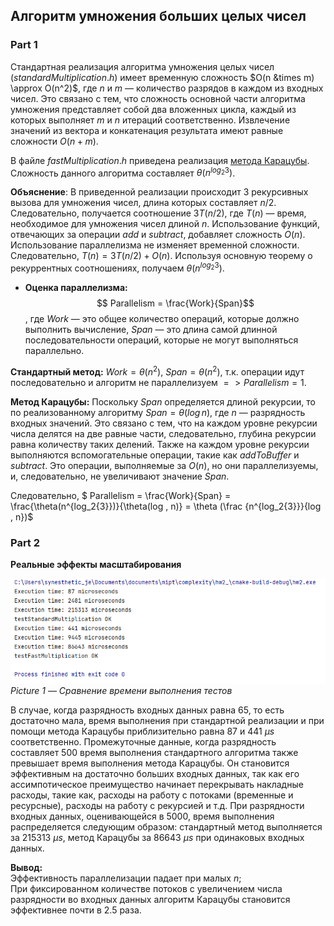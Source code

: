 ## Алгоритм умножения больших целых чисел

### Part 1

Стандартная реализация алгоритма умножения целых чисел ($standardMultiplication.h$) имеет временную сложность 
$O(n &times m) \approx O(n^2)$, где $n$ и $m$ — количество разрядов в каждом из входных чисел. Это связано с тем, что 
сложность основной части алгоритма умножения представляет собой два вложенных цикла, каждый из которых выполняет $m$ и $n$ 
итераций соответственно. Извлечение значений из вектора и конкатенация результата имеют равные сложности $O(n + m)$. 

В файле $fastMultiplication.h$ приведена реализация [метода Карацубы](https://www.mathnet.ru/links/1f3a55a7be51b84f82d04b979a328b3e/tm947.pdf).
Сложность данного алгоритма составляет $\theta (n^{log_2{3}})$.

**Объяснение**: В приведенной реализации происходит 3 рекурсивных вызова для умножения чисел, длина которых составляет $n/2$.
Следовательно, получается соотношение $3T(n/2)$, где $T(n)$ — время, необходимое для умножения чисел длиной $n$. Использование
функций, отвечающих за операции $add$ и $subtract$, добавляет сложность $O(n)$. Использование параллелизма не изменяет 
временной сложности. Следовательно, $T(n) = 3T(n/2) + O(n)$. Используя основную теорему о рекуррентных соотношениях, 
получаем $\theta (n^{log_2{3}})$.

- **Оценка параллелизма:**
$$ Parallelism = \frac{Work}{Span}$$, где $Work$ — это общее количество операций, которые должно выполнить вычисление, 
$Span$ — это длина самой длинной последовательности операций, которые не могут выполняться параллельно. 

**Стандартный метод:** $Work = \theta (n^2)$, $Span = \theta (n^2)$, т.к. операции идут последовательно и алгоритм не параллелизуем $=> Parallelism = 1$.

**Метод Карацубы:**
Поскольку $Span$ определяется длиной рекурсии, то по реализованному алгоритму $Span = \theta (log \, n)$, где $n$ — 
разрядность входных значений. Это связано с тем, что  на каждом уровне рекурсии числа делятся на две равные части, 
следовательно, глубина рекурсии равна количеству таких делений. Также на каждом уровне рекурсии выполняются вспомогательные
операции, такие как $addToBuffer$ и $subtract$. Это операции, выполняемые за $O(n)$, но они параллелизуемы, и, следовательно,
не увеличивают значение $Span$.

Следовательно, $ Parallelism = \frac{Work}{Span} = \frac{\theta(n^{log_2{3}})}{\theta(log \, n)} = \theta (\frac {n^{log_2{3}}}{log \, n})$

### Part 2
**Реальные эффекты масштабирования**

![Временная оценка выполнения тестов](pictures/estimate1.png)
*Picture 1 —  Сравнение времени выполнения тестов*

В случае, когда разрядность входных данных равна 65, то есть достаточно мала, время выполнения при стандартной реализации и при помощи
метода Карацубы приблизительно равна $87$ и $441$ $\mu s$ соответственно. Промежуточные данные, когда разрядность составляет 
500 время выполнения стандартного алгоритма также превышает время выполнения метода Карацубы. Он становится эффективным на достаточно
больших входных данных, так как его ассимпотическое преимущество начинает перекрывать накладные расходы, такие как,
расходы на работу с потоками (временные и ресурсные), расходы на работу с рекурсией и т.д. При разрядности входных данных,
оценивающейся в 5000, время выполнения распределяется следующим образом: стандартный метод выполняется за $215313$ $\mu s$,
метод Карацубы за $86643$ $\mu s$ при одинаковых входных данных. 

**Вывод:**  
Эффективность параллелизации падает при малых $n$;  
При фиксированном количестве потоков с увеличением числа разрядности во входных данных алгоритм Карацубы становится 
эффективнее почти в 2.5 раза.
